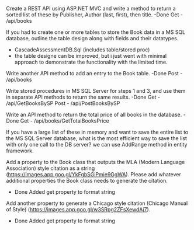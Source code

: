 Create a REST API using ASP.NET MVC and write a method to return a sorted list of these by Publisher, Author (last, first), then title.
-Done
Get - /api/books 

If you had to create one or more tables to store the Book data in a MS SQL database, outline the table design along with fields and their datatypes.
- CascadeAssessmentDB.Sql (includes table/stored proc)
- the table designe can be improved, but i just went with minimal approach to demonstrate the functionality with the limited time.

Write another API method to add an entry to the Book table.
-Done 
Post - /api/books

Write stored procedures in MS SQL Server for steps 1 and 3, and use them in separate API methods to return the same results.
-Done
Get - /api/GetBooksBySP
Post - /api/PostBooksBySP

Write an API method to return the total price of all books in the database.
-Done
Get - /api/books/GetTotalBooksPrice

If you have a large list of these in memory and want to save the entire list to the MS SQL Server database, what is the most efficient way to save the list with only one call to the DB server?
we can use AddRange method in entity framework.

Add a property to the Book class that outputs the MLA (Modern Language Association) style citation as a string (https://images.app.goo.gl/YkFgbSGiPmie9GgWA). Please add whatever additional properties the Book class needs to generate the citation.
- Done
Added get property to format string

Add another property to generate a Chicago style citation (Chicago Manual of Style) (https://images.app.goo.gl/w3SRpg2ZFsXewdAj7).
- Done
Added get property to format string
